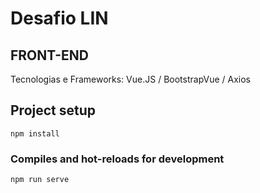 # Desafio LIN


## FRONT-END
Tecnologias e Frameworks: Vue.JS / BootstrapVue / Axios

## Project setup
```
npm install
```

### Compiles and hot-reloads for development
```
npm run serve
```
